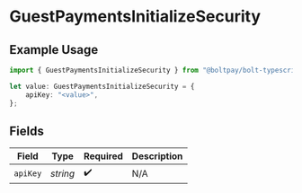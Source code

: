 # GuestPaymentsInitializeSecurity

## Example Usage

```typescript
import { GuestPaymentsInitializeSecurity } from "@boltpay/bolt-typescript-sdk/models/operations";

let value: GuestPaymentsInitializeSecurity = {
    apiKey: "<value>",
};
```

## Fields

| Field              | Type               | Required           | Description        |
| ------------------ | ------------------ | ------------------ | ------------------ |
| `apiKey`           | *string*           | :heavy_check_mark: | N/A                |